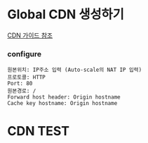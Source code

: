 # Global CDN 생성하기
[CDN 가이드 참조](https://cloud.samsungsds.com/manual/ko/scp_user_guide.html#getting_started_with_global_cdn) 

### configure
```
원본위치: IP주소 입력 (Auto-scale의 NAT IP 입력)
프로토콜: HTTP
Port: 80
원본경로: /
Forward host header: Origin hostname
Cache key hostname: Origin hostname
```

# CDN TEST
